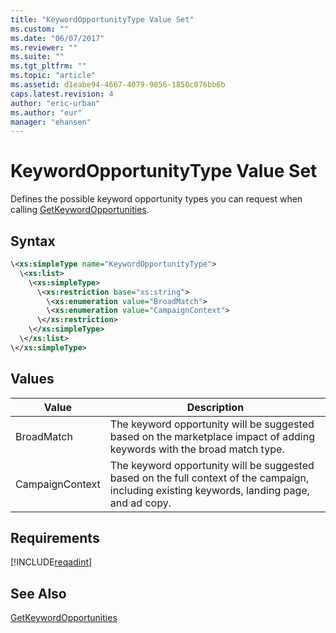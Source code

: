 ```yaml
---
title: "KeywordOpportunityType Value Set"
ms.custom: ""
ms.date: "06/07/2017"
ms.reviewer: ""
ms.suite: ""
ms.tgt_pltfrm: ""
ms.topic: "article"
ms.assetid: d1eabe94-4667-4079-9856-1850c076bb6b
caps.latest.revision: 4
author: "eric-urban"
ms.author: "eur"
manager: "ehansen"
---
```

# KeywordOpportunityType Value Set
Defines the possible keyword opportunity types you can request when calling [GetKeywordOpportunities](../adinsight-api/getkeywordopportunities-service-operation.md).

## Syntax

```xml
\<xs:simpleType name="KeywordOpportunityType">
  \<xs:list>
    \<xs:simpleType>
      \<xs:restriction base="xs:string">
        \<xs:enumeration value="BroadMatch">
        \<xs:enumeration value="CampaignContext">
      \</xs:restriction>
    \</xs:simpleType>
  \</xs:list>
\</xs:simpleType>
```

## Values

|Value|Description|
|---------|---------------|
|BroadMatch|The keyword opportunity will be suggested based on the marketplace impact of adding keywords with the broad match type.|
|CampaignContext|The keyword opportunity will be suggested based on the full context of the campaign, including existing keywords, landing page, and ad copy.|

## Requirements
[!INCLUDE[reqadint](../adinsight-api/includes/reqadint.md)]
## See Also
[GetKeywordOpportunities](../adinsight-api/getkeywordopportunities-service-operation.md)

